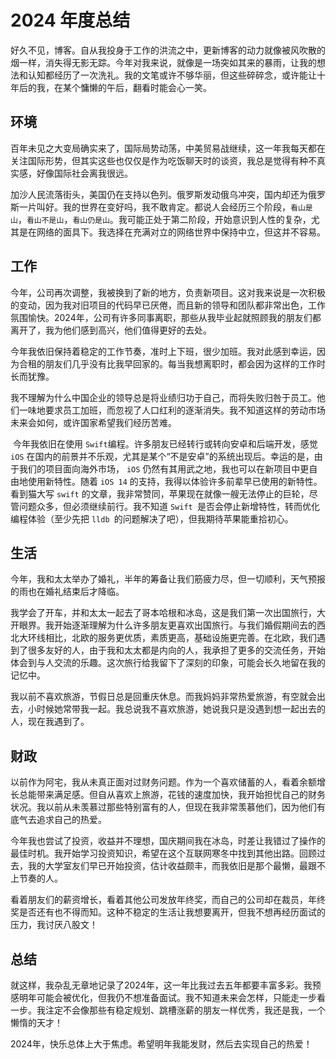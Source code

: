 # 2024 年度总结

​	好久不见，博客。自从我投身于工作的洪流之中，更新博客的动力就像被风吹散的烟一样，消失得无影无踪。今年对我来说，就像是一场突如其来的暴雨，让我的想法和认知都经历了一次洗礼。我的文笔或许不够华丽，但这些碎碎念，或许能让十年后的我，在某个慵懒的午后，翻看时能会心一笑。

## 环境

​	百年未见之大变局确实来了，国际局势动荡，中美贸易战继续，这一年我每天都在关注国际形势，但其实这些也仅仅是作为吃饭聊天时的谈资，我总是觉得有种不真实感，好像国际社会离我很远。

​	加沙人民流落街头，美国仍在支持以色列。俄罗斯发动俄乌冲突，国内却还为俄罗斯一片叫好。我的世界在变好吗，我不敢肯定。都说人会经历三个阶段，`看山是山`，`看山不是山`，`看山仍是山`。我可能正处于第二阶段，开始意识到人性的复杂，尤其是在网络的面具下。我选择在充满对立的网络世界中保持中立，但这并不容易。

## 工作

​	今年，公司再次调整，我被换到了新的地方，负责新项目。这对我来说是一次积极的变动，因为我对旧项目的代码早已厌倦，而且新的领导和团队都非常出色，工作氛围愉快。2024年，公司有许多同事离职，那些从我毕业起就照顾我的朋友们都离开了，我为他们感到高兴，他们值得更好的去处。

​	今年我依旧保持着稳定的工作节奏，准时上下班，很少加班。我对此感到幸运，因为合租的朋友们几乎没有比我早回家的。每当我想离职时，都会因为这样的工作时长而犹豫。

​	我不理解为什么中国企业的领导总是将业绩归功于自己，而将失败归咎于员工。他们一味地要求员工加班，而忽视了人口红利的逐渐消失。我不知道这样的劳动市场未来会如何，或许国家希望我们经历苦难。

​	今年我依旧在使用 `Swift`编程。许多朋友已经转行或转向安卓和后端开发，感觉 `iOS` 在国内的前景并不乐观，尤其是某个“不是安卓”的系统出现后。幸运的是，由于我们的项目面向海外市场， `iOS` 仍然有其用武之地，我也可以在新项目中更自由地使用新特性。随着 `iOS 14` 的支持，我得以体验许多前辈早已使用的新特性。看到猫大写 `swift` 的文章，我非常赞同，苹果现在就像一艘无法停止的巨轮，尽管问题众多，但必须继续前行。我不知道 `Swift `是否会停止新增特性，转而优化编程体验（至少先把 `lldb `的问题解决了吧），但我期待苹果能重拾初心。

## 生活

​	今年，我和太太举办了婚礼，半年的筹备让我们筋疲力尽，但一切顺利，天气预报的雨也在婚礼结束后才降临。

​	我学会了开车，并和太太一起去了哥本哈根和冰岛，这是我们第一次出国旅行，大开眼界。我开始逐渐理解为什么许多朋友更喜欢出国旅行。与我们婚假期间去的西北大环线相比，北欧的服务更优质，素质更高，基础设施更完善。在北欧，我们遇到了很多友好的人，由于我和太太都是内向的人，我承担了更多的交流任务，开始体会到与人交流的乐趣。这次旅行给我留下了深刻的印象，可能会长久地留在我的记忆中。

​	我以前不喜欢旅游，节假日总是回重庆休息。而我妈妈非常热爱旅游，有空就会出去，小时候她常带我一起。我总说我不喜欢旅游，她说我只是没遇到想一起出去的人，现在我遇到了。

## 财政

​	以前作为阿宅，我从未真正面对过财务问题。作为一个喜欢储蓄的人，看着余额增长总能带来满足感。但自从喜欢上旅游，花钱的速度加快，我开始担忧自己的财务状况。我以前从未羡慕过那些特别富有的人，但现在我非常羡慕他们，因为他们有底气去追求自己的热爱。

​	今年我也尝试了投资，收益并不理想，国庆期间我在冰岛，时差让我错过了操作的最佳时机。我开始学习投资知识，希望在这个互联网寒冬中找到其他出路。回顾过去，我的大学室友们早已开始投资，估计收益颇丰，而我依旧是那个最懒，最跟不上节奏的人。

​	看着朋友们的薪资增长，看着其他公司发放年终奖，而自己的公司却在裁员，年终奖是否还有也不得而知。这种不稳定的生活让我想要离开，但我不想再经历面试的压力，我讨厌八股文！

## 总结

​	就这样，我杂乱无章地记录了2024年，这一年比我过去五年都要丰富多彩。我预感明年可能会被优化，但我仍不想准备面试。我不知道未来会怎样，只能走一步看一步。我注定不会像那些有稳定规划、跳槽涨薪的朋友一样优秀，我还是我，一个懒惰的天才！

2024年，快乐总体上大于焦虑。希望明年我能发财，然后去实现自己的热爱！